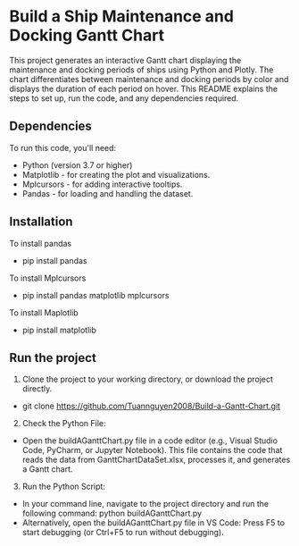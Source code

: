# Build a Ship Maintenance and Docking Gantt Chart

This project generates an interactive Gantt chart displaying the maintenance and docking periods of ships using Python and Plotly. The chart differentiates between maintenance and docking periods by color and displays the duration of each period on hover. This README explains the steps to set up, run the code, and any dependencies required.

## Dependencies
To run this code, you'll need:
- Python (version 3.7 or higher)
- Matplotlib - for creating the plot and visualizations.
- Mplcursors - for adding interactive tooltips.
- Pandas - for loading and handling the dataset.

## Installation
To install pandas
- pip install pandas 

To install Mplcursors
- pip install pandas matplotlib mplcursors

To install Maplotlib
- pip install matplotlib

## Run the project
1. Clone the project to your working directory, or download the project directly. 
- git clone https://github.com/Tuannguyen2008/Build-a-Gantt-Chart.git

2. Check the Python File:
- Open the buildAGanttChart.py file in a code editor (e.g., Visual Studio Code, PyCharm, or Jupyter Notebook). This file contains the code that reads the data from GanttChartDataSet.xlsx, processes it, and generates a Gantt chart.

3. Run the Python Script:
- In your command line, navigate to the project directory and run the following command: python buildAGanttChart.py
- Alternatively, open the buildAGanttChart.py file in VS Code: Press F5 to start debugging (or Ctrl+F5 to run without debugging).






